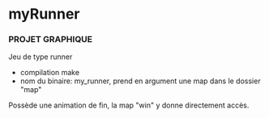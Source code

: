# myRunner
### PROJET GRAPHIQUE ###

Jeu de type runner

- compilation make
- nom du binaire: my_runner, prend en argument une map dans le dossier "map"

Possède une animation de fin, la map "win" y donne directement accès.
